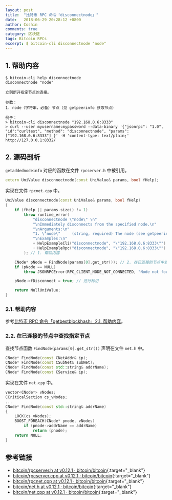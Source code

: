 ```yaml
---
layout: post
title:  "比特币 RPC 命令「disconnectnode」"
date:   2018-06-29 20:28:12 +0800
author: Coshin
comments: true
category: 区块链
tags: Bitcoin RPCs
excerpt: $ bitcoin-cli disconnectnode "node"
---
```

## 1. 帮助内容

```shell
$ bitcoin-cli help disconnectnode
disconnectnode "node"

立刻断开指定节点的连接。

参数：
1. node（字符串，必备）节点（见 getpeerinfo 获取节点）

例子：
> bitcoin-cli disconnectnode "192.168.0.6:8333"
> curl --user myusername:mypassword --data-binary '{"jsonrpc": "1.0", "id":"curltest", "method": "disconnectnode", "params": ["192.168.0.6:8333"] }' -H 'content-type: text/plain;' http://127.0.0.1:8332/
```

## 2. 源码剖析

`getaddednodeinfo` 对应的函数在文件 `rpcserver.h` 中被引用。

```cpp
extern UniValue disconnectnode(const UniValue& params, bool fHelp);
```

实现在文件 `rpcnet.cpp` 中。

```cpp
UniValue disconnectnode(const UniValue& params, bool fHelp)
{
    if (fHelp || params.size() != 1)
        throw runtime_error(
            "disconnectnode \"node\" \n"
            "\nImmediately disconnects from the specified node.\n"
            "\nArguments:\n"
            "1. \"node\"     (string, required) The node (see getpeerinfo for nodes)\n"
            "\nExamples:\n"
            + HelpExampleCli("disconnectnode", "\"192.168.0.6:8333\"")
            + HelpExampleRpc("disconnectnode", "\"192.168.0.6:8333\"")
        ); // 1. 帮助内容

    CNode* pNode = FindNode(params[0].get_str()); // 2. 在已连接的节点中查找指定节点
    if (pNode == NULL)
        throw JSONRPCError(RPC_CLIENT_NODE_NOT_CONNECTED, "Node not found in connected nodes");

    pNode->fDisconnect = true; // 进行标记

    return NullUniValue;
}
```

### 2.1. 帮助内容

参考[比特币 RPC 命令「getbestblockhash」2.1. 帮助内容](/blog/2018/05/bitcoin-rpc-getbestblockhash.html#21-帮助内容)。

### 2.2. 在已连接的节点中查找指定节点

查找节点函数 `FindNode(params[0].get_str())` 声明在文件 `net.h` 中。

```cpp
CNode* FindNode(const CNetAddr& ip);
CNode* FindNode(const CSubNet& subNet);
CNode* FindNode(const std::string& addrName);
CNode* FindNode(const CService& ip);
```

实现在文件 `net.cpp` 中。

```cpp
vector<CNode*> vNodes;
CCriticalSection cs_vNodes;
...
CNode* FindNode(const std::string& addrName)
{
    LOCK(cs_vNodes);
    BOOST_FOREACH(CNode* pnode, vNodes)
        if (pnode->addrName == addrName)
            return (pnode);
    return NULL;
}
```

## 参考链接

* [bitcoin/rpcserver.h at v0.12.1 · bitcoin/bitcoin](https://github.com/bitcoin/bitcoin/blob/v0.12.1/src/rpcserver.h){:target="_blank"}
* [bitcoin/rpcserver.cpp at v0.12.1 · bitcoin/bitcoin](https://github.com/bitcoin/bitcoin/blob/v0.12.1/src/rpcserver.cpp){:target="_blank"}
* [bitcoin/rpcnet.cpp at v0.12.1 · bitcoin/bitcoin](https://github.com/bitcoin/bitcoin/blob/v0.12.1/src/rpcnet.cpp){:target="_blank"}
* [bitcoin/net.h at v0.12.1 · bitcoin/bitcoin](https://github.com/bitcoin/bitcoin/blob/v0.12.1/src/net.h){:target="_blank"}
* [bitcoin/net.cpp at v0.12.1 · bitcoin/bitcoin](https://github.com/bitcoin/bitcoin/blob/v0.12.1/src/net.cpp){:target="_blank"}
